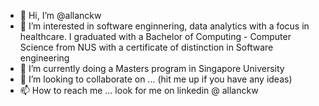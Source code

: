 - 👋 Hi, I’m @allanckw
- 👀 I’m interested in software enginnering, data analytics with a focus in healthcare. I graduated with a Bachelor of Computing - Computer Science from NUS with a certificate of distinction in Software engineering
- 🌱 I’m currently doing a Masters program in Singapore University
- 💞️ I’m looking to collaborate on ... (hit me up if you have any ideas)
- 📫 How to reach me ... look for me on linkedin @ allanckw

<!---
allanckw/allanckw is a ✨ special ✨ repository because its `README.md` (this file) appears on your GitHub profile.
You can click the Preview link to take a look at your changes.
--->
